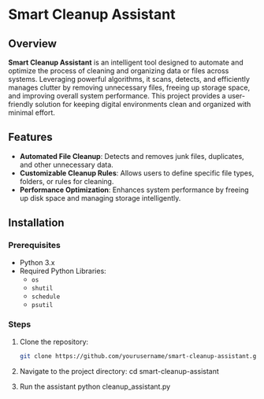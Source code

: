 # Smart Cleanup Assistant

## Overview

**Smart Cleanup Assistant** is an intelligent tool designed to automate and optimize the process of cleaning and organizing data or files across systems. Leveraging powerful algorithms, it scans, detects, and efficiently manages clutter by removing unnecessary files, freeing up storage space, and improving overall system performance. This project provides a user-friendly solution for keeping digital environments clean and organized with minimal effort.

## Features

- **Automated File Cleanup**: Detects and removes junk files, duplicates, and other unnecessary data.
- **Customizable Cleanup Rules**: Allows users to define specific file types, folders, or rules for cleaning.
- **Performance Optimization**: Enhances system performance by freeing up disk space and managing storage intelligently.


## Installation

### Prerequisites

- Python 3.x
- Required Python Libraries:
  - `os`
  - `shutil`
  - `schedule`
  - `psutil`

### Steps

1. Clone the repository:
   ```bash
   git clone https://github.com/yourusername/smart-cleanup-assistant.git

2. Navigate to the project directory:
cd smart-cleanup-assistant

3. Run the assistant
python cleanup_assistant.py
